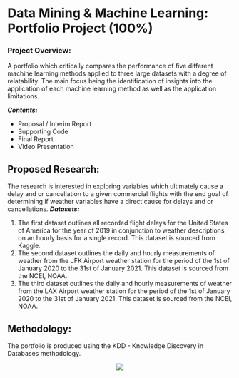 # Data Mining & Machine Learning: Portfolio Project (100%) #
### Project Overview: ### 
A portfolio which critically compares the performance of five different machine learning methods applied to 
three large datasets with a degree of relatability. 
The main focus being the identification of insights into the application of each machine learning method as well as the
application limitations. 

***Contents:***
- Proposal / Interim Report 
- Supporting Code
- Final Report 
- Video Presentation

## Proposed Research: ##
The research is interested in exploring variables which ultimately cause a delay and or cancellation to a given commercial
flights with the end goal of determining if weather variables have a direct cause for delays and or cancellations.
***Datasets:***
1. The first dataset outlines all recorded flight delays for the United States of America for the year of 2019 in conjunction to weather descriptions on an hourly basis for a single record. This dataset is sourced from Kaggle.
2. The second dataset outlines the daily and hourly measurements of weather from the JFK Airport weather station for the period of the 1st of January 2020 to the 31st of January 2021. This dataset is sourced from the NCEI, NOAA.
3. The third dataset outlines the daily and hourly measurements of weather from the LAX Airport weather station for the period of the 1st of January 2020 to the 31st of January 2021. This dataset is sourced from the NCEI, NOAA.

## Methodology: ##
The portfolio is produced using the KDD - Knowledge Discovery in Databases methodology.
<p align="center">
  <img src="https://github.com/polinaprinii/Data-Mining-Machine-Learning-Final-Project/blob/main/Misc/KDD.png" />
</p>
